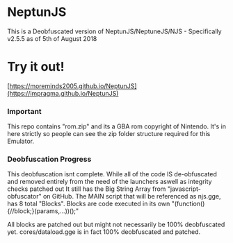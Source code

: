 # NeptunJS
This is a Deobfuscated version of NeptunJS/NeptuneJS/NJS - Specifically v2.5.5 as of 5th of August 2018

# Try it out!
[https://moreminds2005.github.io/NeptunJS](https://impragma.github.io/NeptunJS)

### Important
This repo contains "rom.zip" and its a GBA rom copyright of Nintendo.
It's in here strictly so people can see the zip folder structure required for this Emulator.

### Deobfuscation Progress
This deobfuscation isnt complete.
While all of the code IS de-obfuscated and removed entirely from the need of the launchers aswell as integrity checks patched out
It still has the Big String Array from "javascript-obfuscator" on GitHub.
The MAIN script that will be referenced as njs.gge, has 8 total "Blocks".
Blocks are code executed in its own "(function(){//block;}(params,...))();"

All blocks are patched out but might not necessarily be 100% deobfuscated yet.
cores/dataload.gge is in fact 100% deobfuscated and patched.

